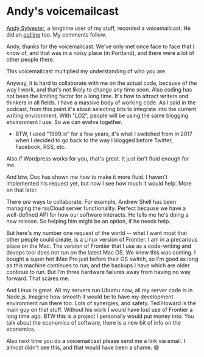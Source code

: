 # Andy's voicemailcast
<a href="http://andysylvester.com/2020/01/22/thoughts-from-a-user/">Andy Sylvester</a>, a longtime user of my stuff, recorded a voicemailcast. He did an <a href="http://instantoutliner.com/fe">outline</a> too. My comments follow.

Andy, thanks for the voicemailcast. We've only met once face to face that I know of, and that was in a noisy place (in Portland), and there were a lot of other people there. 

This voicemailcast multiplied my understanding of who you are. 

Anyway, it is hard to collaborate with me on the actual code, because of the way I work, and that's not likely to change any time soon. Also coding has not been the limiting factor for a long time. It's how to attract writers and thinkers in all fields. I have a massive body of working code. As I said in the podcast, from this point it's about selecting bits to integrate into the current writing environment. With "LO2", people will be using the same blogging environment I use. So we can evolve together. 
* BTW, I used "1999.io" for a few years, it's what I switched from in 2017 when I decided to go back to the way I blogged before Twitter, Facebook, RSS, etc.

Also if Wordpress works for you, that's great. It just isn't fluid enough for me. 

And btw, Doc has shown me how to make it more fluid. I haven't implemented his request yet, but now I see how much it would help. More on that later. 

There <i>are</i> ways to collaborate. For example, Andrew Shell has been managing the rssCloud server functionality. Perfect because we have a well-defined API for how our software interacts. He tells me he's doing a new release. So helping him might be an option, if he needs help. 

But here's my number one request of the world -- what I want most that other people could create, is a Linux version of Frontier. I am in a precarious place on the Mac. The version of Frontier that I use as a code-writing and devops tool does not run on the latest Mac OS. We knew this was coming. I bought a super hot iMac Pro just before their OS switch, so I'm good as long as this machine continues to run, and the backups I have which are older continue to run. But I'm three hardware failures away from having no way forward. That scares me. 

And Linux is great. All my servers run Ubuntu now, all my server code is in Node.js. Imagine how smooth it would be to have my development environment run there too. Lots of synergies, and safety. Ted Howard is the main guy on that stuff. Without his work I would have lost use of Frontier a long time ago. BTW this is a project I personally would put money into. You talk about the economics of software, there is a new bit of info on the economics. 

Also next time you do a voicemailcast please send me a link via email. I almost didn't see this, and that would have been a shame. :smile: 

